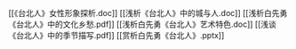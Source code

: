 [[《台北人》女性形象探析.doc]]
[[浅析《台北人》中的城与人.doc]]
[[浅析白先勇《台北人》中的文化乡愁.pdf]]
[[浅析白先勇《台北人》艺术特色.doc]]
[[浅谈《台北人》中的季节描写.pdf]]
[[赏析白先勇《台北人》.pptx]]
